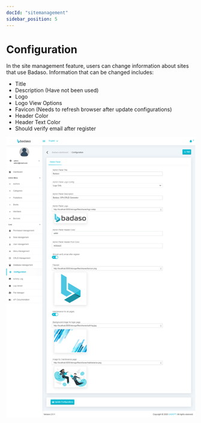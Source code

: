```yaml
---
docId: "sitemanagement"
sidebar_position: 5
---
```


# Configuration

In the site management feature, users can change information about sites that use Badaso. Information that can be changed includes:

- Title
- Description (Have not been used)
- Logo
- Logo View Options
- Favicon (Needs to refresh browser after update configurations)
- Header Color
- Header Text Color
- Should verify email after register

![Docusaurus logo](/img/configuration.png)
